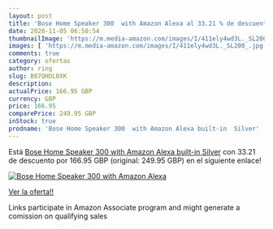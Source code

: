```yaml
---
layout: post
title: 'Bose Home Speaker 300  with Amazon Alexa al 33.21 % de descuento'
date: 2020-11-05 06:50:54
thumbnailImage: 'https://m.media-amazon.com/images/I/411ely4wd3L._SL200_.jpg'
images: [ 'https://m.media-amazon.com/images/I/411ely4wd3L._SL200_.jpg' ]
comments: true
category: ofertas
author: ring
slug: B07QHDL8XK
description:
actualPrice: 166.95 GBP
currency: GBP
price: 166.95
comparePrice: 249.95 GBP
inStock: true
prodname: 'Bose Home Speaker 300  with Amazon Alexa built-in  Silver'
---
```


Está [Bose Home Speaker 300  with Amazon Alexa built-in  Silver](https://www.amazon.co.uk/dp/B07QHDL8XK/?tag=tolees0a-21) con 33.21 de descuento por 166.95 GBP (original: 249.95 GBP) en el siguiente enlace!

[![Bose Home Speaker 300  with Amazon Alexa](https://m.media-amazon.com/images/I/411ely4wd3L._SL200_.jpg)](https://www.amazon.co.uk/dp/B07QHDL8XK/?tag=tolees0a-21)

[Ver la oferta!!](https://www.amazon.co.uk/dp/B07QHDL8XK/?tag=tolees0a-21)

Links participate in Amazon Associate program and might generate a comission on qualifying sales


